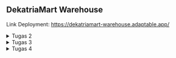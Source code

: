 ## DekatriaMart Warehouse

Link Deployment: https://dekatriamart-warehouse.adaptable.app/

<details>
<summary>Tugas 2</summary>

## Daftar Isi

1. [Proses Pengerjaan Tugas](#proses-pengerjaan-tugas)
2. [Bagan _Request Client_](#bagan-request-client)
3. [Penjelasan _Virtual Environment_](#penjelasan-virtual-environment)
4. [MVC, MVT, dan MVVM](#mvc-mvt-dan-mvvm)

## Proses Pengerjaan Tugas

1. Membuat direktori DekatriaMart-Warehouse
2. Membuat python virtual environment di dalam direktori tersebut kemudian mengaktifkannya
    - Buka direktori DekatriaMart-Warehouse di VS Code
    - Buka Command Palette (Ctrl+Shift+P)
    - Cari command Python: Create Environment lalu klik
    - Pilih Venv
    - Pilih versi Python terbaru lalu tunggu hingga proses pembuatan virtual environment selesai
    - Aktifkan virtual environment
        ```bash
        env\Scripts\activate
        ```
3. Membuat berkas `requirements.txt` yang berisikan dependencies yang diperlukan kemudian install seluruh dependencies tersebut.
    ```bash
    pip install -r requirements.txt
    ```
4. Inisiasi proyek django bernama `dekatriamart_warehouse`
    ```bash
    django-admin startproject dekatriamart_warehouse .
    ```
5. Menambahkan \* pada `ALLOWED_HOSTS` di `settings.py`
    ```bash
    ...
    ALLOWED_HOSTS = ["*"]
    ...
    ```
6. Membuat aplikasi baru bernama `main`
    ```bash
    python manage.py startapp main
    ```
7. Mendaftarkan aplikasi `main` ke `settings.py` di dalam direktori proyek `dekatriamart_warehouse`
    ```bash
    INSTALLED_APPS = [
    ...,
    'main',
    ...
    ]
    ```
8. Membuat model Item pada `models.py` pada direktori aplikasi `main`.
9. Melakukan migrasi model
    ```bash
    python manage.py makemigrations
    python manage.py migrate
    ```
10. Membuat direktori baru bernama `templates` di dalam direktori aplikasi `main` kemudian membuat berkas baru bernama `main.html`
11. Mengisi berkas `views.py` pada direktori aplikasi `main`
12. Mengisi berkas `urls.py` pada direktori aplikasi `main`
13. Mengisi berkas `urls.py` pada direktori proyek `DekatriaMart-Warehouse`
14. Membuat _testing_ dengan mengisi berkas `test.py` pada direktori aplikasi `main`
15. Menambahkan berkas `.gitignore`
16. Menambahkan berkas `README.md`
17. Membuat repositori baru di github bernama `DekatriaMart-Warehouse` dengan visibilitas "Public"
18. Menghubungkan Repositori Lokal dengan Repositori di GitHub
    ```bash
    git init
    git add .
    git commit -m "first commit"
    git branch -M main
    git remote add origin https://github.com/RobertBenyamin/DekatriaMart-Warehouse.git
    git push -u origin main
    ```
19. Mendeploy proyek ke Adaptable

## Bagan _Request Client_

![bagan](static/images/django_request.png)

1. Django menerima `HTTP Request`. Jika `HTTP Request` yang diterima sesuai dengan URL tertentu yang terdapat pada `urls.py`, maka `view function` (views.py) terkait akan dipanggil dan meneruskan permintaan tersebut.
2. `View` akan memproses permintaan sesuai dengan logika yang telah definisikan. Ini bisa mencakup mengambil data dari basis data (`models.py`), render template (`templates`), atau berbagai tindakan lainnya yang sesuai dengan kebutuhan aplikasi.
3. Setelah pemrosesan permintaan selesai, `view` akan mengembalikan sebuah respon. Respon ini bisa berupa halaman HTML, data JSON, atau tipe respon lainnya sesuai dengan jenis permintaan yang dibuat oleh client. Respon ini akan ditampilkan pada browser pengguna.

<small>
Sumber: <br>  
https://www.w3schools.com/django/django_intro.php <br>
https://developer.mozilla.org/en-US/docs/Learn/Server-side/Django/Introduction
</small>

## Penjelasan Virtual Environment

Virtual environment adalah alat yang membantu menjaga dependencies yang diperlukan oleh berbagai proyek terpisah satu sama lainnya dengan membuat lingkungan virtual yang terisolasi bagi setiap proyek.

Terdapat beberapa manfaat yang bisa kita dapatkan dengan menggunakan virtual environment, diantaranya adalah:

-   Environment yang stabil: <br>
    Virtual environment memungkinkan kita untuk membuat proyek dengan lingkungan yang terisolasi, sehingga tidak akan mengganggu sistem Python secara global atau lingkungan virtual lainnya. Ini berarti bahwa perubahan pada sistem atau proyek lain tidak akan mempengaruhi stabilitas proyek kita dan begitu pula sebaliknya.
-   Environment yang dapat direproduksi: <br>
    Kita dapat membuat daftar dependencies dan sub-dependencies dalam sebuah file, untuk proyek kita, yang memudahkan kita ataupun orang lain untuk mereplikasi dan menginstal semua dependencies yang digunakan dalam lingkungan kita pada sistem yang berbeda. Sehingga, dapat dipastikan bahwa proyek kita tetap berjalan secara konsisten terlepas dari lingkungan tempat proyek tersebut dijalankan.

Kita tetap dapat mengembangkan aplikasi tanpa menggunakan virtual environment, tetapi hal tersebut sangat tidak disarankan karena terdapat resiko terjadinya konflik versi dependencies.

<small>
Sumber: <br>  
https://www.geeksforgeeks.org/python-virtual-environment/ <br>
https://www.freecodecamp.org/news/how-to-setup-virtual-environments-in-python/ <br>
https://ngangasn.com/is-virtualenv-venv-necessary-for-django/
</small>

## MVC, MVT, dan MVVM

### Penjelasan

1. MVC
    - Model: Komponen Model berhubungan dengan semua logika terkait data yang diperlukan pengguna. Model berinteraksi dengan database dan memberikan data yang diperlukan kembali ke Controller.
    - View: Komponen View menghasilkan User Interface untuk pengguna. Tampilan dibuat oleh data yang dikumpulkan oleh komponen model tetapi data ini tidak diambil secara langsung, tetapi melalui controller.
    - Controller: Komponen ini menghubungkan View dan Model. Komponen ini memproses semua logika aplikasi dan request yang masuk, memanipulasi data menggunakan komponen Model, dan berinteraksi dengan komponen View untuk merender tampilan akhir.
2. MVT
    - Model: Komponen Model bertanggung jawab untuk mengatur dan mengelola data dari aplikasi. Model menghubungkan aplikasi dengan basis data dan mengatur interaksi dengan data tersebut.
    - View: Komponen View berperan sebagai pengatur tampilan dan mengambil data dari model untuk disajikan kepada pengguna.
    - Template: Komponen Template berfungsi untuk merancang tampilan atau antarmuka pengguna yang akhirnya akan diisi dengan data dari Model melalui view.
3. MVVM
    - Model: Komponen Model bertanggung jawab untuk abstraksi sumber data. Model dan ViewModel bekerja bersama untuk mendapatkan dan menyimpan data.
    - View: Komponen View berisi UI dari aplikasi untuk mengatur bagaimana informasi akan ditampilkan.
    - ViewModel: Komponen ViewModel bertugas untuk berinteraksi dengan Model di mana data yang ada akan diteruskan ke View.

### Perbedaan

MVC | MVT  | MVVM
:---: | :---: | :---: 
Model mengirim pembaruan ke View melalui Controller. Controller mengatur logika aplikasi. | Model mengirim data ke Template yang kemudian menghasilkan tampilan HTML.  | ViewModel mengonversi data dari Model menjadi format yang dapat ditampilkan oleh View. View dapat mengirim tindakan pengguna kembali ke ViewModel.
Input user ditangani oleh Controller | Input user ditangani oleh View  | Input user ditangani oleh View
UI terdapat pada View | UI terdapat pada Template | UI terdapat pada View
Cocok untuk proyek skala besar | Cocok untuk proyek skala besar ataupun kecil  | Cocok untuk proyek skala besar
Umum digunakan dalam pengembangan aplikasi desktop, aplikasi web tradisional. | Digunakan dalam pengembangan web dengan framework Django (Python).  | Populer dalam pengembangan aplikasi dengan teknologi seperti Angular, Vue.js, Xamarin, dan WPF.                          |

</details>

<details>
<summary>Tugas 3</summary>

## Daftar Isi

1. [Proses Pengerjaan Tugas](#proses-pengerjaan-tugas-1)
2. [Perbedaan antara form POST dan form GET dalam Django](#perbedaan-antara-form-post-dan-form-get-dalam-django)
3. [Perbedaan Utama antara XML, JSON, dan HTML dalam Konteks Pengiriman Data](#perbedaan-utama-antara-xml-json-dan-html-dalam-konteks-pengiriman-data)
4. [Alasan JSON sering Digunakan dalam Pertukaran Data antara Aplikasi Web Modern](#alasan-json-sering-digunakan-dalam-pertukaran-data-antara-aplikasi-web-modern)
5. [Screenshot Postman](#screenshot-postman)

## Proses Pengerjaan Tugas

1. Membuat direktori `templates` pada _root folder_ kemudian membuat `base.html` pada direktori tersebut
2. Menambahkan kode di bawah pada `TEMPLATES` di `settings.py` yang ada pada subdirektori `dekatriamart_warehouse`
    ```java
    ...
    'DIRS': [BASE_DIR / 'templates'],
    ...
    ```
3. Membuat berkas `forms.py` pada direktori `main` yang berisikan class `ItemForm` yang berfungsi sebagai form untuk menambahkan Item.
4. Membuat fungsi `create_item` pada `views.py` yang berfungsi untuk menangani logika ketika user menambahkan `Item`
5. Update fungsi `home` pada `views.py` agar dapat mengirimkan data `Item` ke `main.html`
6. Membuat berkas `create_item.html` pada subdirektori `templates` yang ada pada direktori `main` dan mengisinya dengan kode untuk menampilkan _form add item_
7. Update `main.html` yang ada pada subdirektori `templates` yang ada pada direktori `main` agar dapat menampilkan seluruh `Item` yang tersimpan
8. Membuat fungsi `show_xml`, `show_json`, `show_xml_by_id`, dan `show_json_by_id` pada `views.py` yang berfungsi seperti API untuk mengembalikan data dalam bentuk XML atau JSON.
9. Menambahkan _path url_ dari semua fungsi yang baru ditambahkan ke dalam `urlpatterns` pada `urls.py` yang ada pada direktori `main`
10. Membuat direktori `styles` pada _root folder_ kemudian membuat `main.css` pada direktori tersebut yang berisikan _styling_ untuk tabel Item pada `main.html`
11. Menambahkan kode berikut pada `base.html` yang terdapat pada direktori `templates` yang ada pada _root folder_ agar _styling_ terimplementasi
    ```html
    ...
    <link rel="stylesheet" href="{% static 'styles/main.css' %}" />
    ...
    ```
12. Menambahkan kode berikut pada `main.html` yang terdapat pada subdirektori `templates` yang ada pada direktori `main` untuk menampilkan pesan "Kamu menyimpan X item pada aplikasi ini"
    ```html
    ...
    <h3>Kamu menyimpan {{items.count}} item pada aplikasi ini</h3>
    ...
    ```

## Perbedaan antara form POST dan form GET dalam Django

- Form GET akan menampilkan hasil input user pada url, sehingga membuat form GET memiliki tingkat keamanan yang rendah. Form GET juga tidak bisa memodifikasi data yang diambil dari input user sebelum disimpan.
- Form POST tidak akan menampilkan hasil input user pada url, sehingga membuat form POST memiliki tingkat keamanan yang lebih tinggi. Form POST dapat memodifikasi input user sebelum akhirnya disimpan di database.

<small>
Sumber: <br>  
https://docs.djangoproject.com/en/4.2/topics/forms/#get-and-post <br>
https://www.geeksforgeeks.org/render-html-forms-get-post-in-django/
</small>

## Perbedaan Utama antara XML, JSON, dan HTML dalam Konteks Pengiriman Data

- XML (Extensible Markup Language) adalah *markup language* dan format file untuk menyimpan, mentransmisikan, dan merekonstruksi data. XML menggunakan struktur tag untuk merepresentasikan data. Hal tersebut menyebabkan struktur XML lebih kompleks untuk dibaca dan ditulis. XML mendukung banyak tipe data, seperti strings, numbers, booleans, gambar, namespaces, dll.
Contoh XML:
    ```
    <?xml version="1.0" encoding="UTF-8" ?>
    <root>
        <student>
            <id>01</id>
            <name>Tom</name>
            <lastname>Price</lastname>
        </student>
        <student>
            <id>02</id>
            <name>Nick</name>
            <lastname>Thameson</lastname>
        </student>
    </root>
    ```
- JSON (JavaScript Object Notation) adalah format file yang menggunakan teks yang mudah dibaca manusia untuk menyimpan dan mengirimkan objek data yang berisi pasangan *attribute-value*. JSON mendukung tipe data, seperti strings, numbers, booleans, null, arrays, dan objects. 
Contoh JSON:
    ```
    {
        "student": [ 
            
            { 
                "id":"01", 
                "name": "Tom", 
                "lastname": "Price" 
            }, 
            
            { 
                "id":"02", 
                "name": "Nick", 
                "lastname": "Thameson" 
            } 
        ]   
    }
    ```
- HTML
    Berbeda dengan XML dan JSON, HTML tidak berfungsi sebagai alat untuk transfer data. HTML adalah *markup language* untuk membuat halaman Web. 

<small>
Sumber: <br>  
https://www.deltaxml.com/blog/xml/whats-the-relationship-between-xml-json-html-and-the-internet/ <br>
https://aws.amazon.com/compare/the-difference-between-json-xml/ <br>
https://www.guru99.com/json-vs-xml-difference.html
</small>

## Alasan JSON sering Digunakan dalam Pertukaran Data antara Aplikasi Web Modern

- JSON sering digunakan dalam pertukaran data karena syntax JSON yang disusun atas pasangan *key* dan *value* jauh lebih mudah dibaca dan dipahami, dibandingkan XML yang menggunakan *tag*. 
- JSON mendukung banyak tipe data, seperti strings, numbers, booleans, null, arrays, dan objects. 
- JSON didukung oleh banyak browser modern, server web, dan API web, sehingga semakin memudahkan pertukaran data di berbagai sistem dan lingkungan.
- dan masih banyak lagi

<small>
Sumber: <br>  
https://www.linkedin.com/advice/3/what-benefits-drawbacks-using-json-data
</small>

## Screenshot Postman
- HTML Response
    ![html](static/images/HTMLResponse.jpg)
- JSON Response
    ![json](static/images/JSONResponse.jpg)
- JSON Response by ID
    ![jsonID](static/images/JSONResponseByID.jpg)
- XML Response
    ![xml](static/images/XMLResponse.jpg)
- XML Response by ID
    ![xmlID](static/images/XMLResponseByID.jpg)

</details>

<details>
<summary>Tugas 4</summary>

## Daftar Isi

1. [Proses Pengerjaan Tugas](#proses-pengerjaan-tugas-2)
2. [Pengertian, Kelebihan, dan Kekurangan Django UserCreationForm](#pengertian-kelebihan-dan-kekurangan-django-usercreationform)
3. [Perbedaan antara Autentikasi dan Otorisasi dalam Konteks Django](#perbedaan-antara-autentikasi-dan-otorisasi-dalam-konteks-django)
4. [Pengertian *Cookies* dalam Konteks Aplikasi Web dan Implementasinya pada Django](#pengertian-cookies-dalam-konteks-aplikasi-web-dan-implementasinya-pada-django)
5. [Risiko Penggunaan *Cookies* secara Default dalam Pengembangan Web](#risiko-penggunaan-cookies-secara-default-dalam-pengembangan-web)

## Proses Pengerjaan Tugas

1. Membuat kustomisasi model `User` pada `models.py`
    ```python
    ...
    from django.contrib.auth.models import AbstractUser

    class User(AbstractUser):
        ...
    ```
2. Menghubungkan model `User` dengan model `Item`
    ```python
    class Item(models.Model):
        user = models.ForeignKey(User, on_delete=models.CASCADE)
        ...
    ```
3. Membuat form registrasi user pada `forms.py`
    ```python
    ...
    from django.contrib.auth.forms import UserCreationForm

    class UserRegisterForm(UserCreationForm):
        class Meta:
            model = User
            fields = ["name", "username", "email", "warehouse_location"]
    ...
    ```
4. Membuat fungsi `register`, `login_user`, dan `logout_user` pada `views.py`
5. Menambahkan *path url* dari semua fungsi yang baru ditambahkan ke dalam `urlpatterns` pada `urls.py` yang ada pada direktori `main`
6. Membuat berkas `register.html` pada subdirektori `templates` yang ada pada direktori `main` dan mengisinya dengan kode untuk registrasi user
7. Membuat berkas `login.html` pada subdirektori `templates` yang ada pada direktori `main` dan mengisinya dengan kode untuk login user
8. Menggunakan data dari *cookies* untuk mengimpelemntasikan `last login`
9. Update `main.html` yang ada pada subdirektori `templates` yang ada pada direktori `main` agar dapat menampilkan informasi `last login`
10. Update fungsi `home`, `login_user`, dan `logout_user` pada `views.py` agar dapat menampilkan informasi `last login`
11. Menambahkan tombol menambahkan dan mengurangi `item amount` serta tombol menghapus `item` pada berkas `main.html`
12. Membuat berkas `delete_item.html` pada subdirektori `templates` yang ada pada direktori `main` dan mengisinya dengan kode untuk konfirmasi penghapusan `item`
13. Membuat fungsi `increase_amount`, `decrease_amount`, dan `delete_item` pada `views.py`
14. Menambahkan *path url* dari semua fungsi yang baru ditambahkan ke dalam `urlpatterns` pada `urls.py` yang ada pada direktori `main`
15. Merestriksi akses ke halaman `home`, `create_item`, dan `delete_item` dengan menambahkan kode berikut pada `views.py` di atas fungsi-fungsi tersebut.
    ```python
    ...
    from django.contrib.auth.decorators import login_required

    @login_required(login_url='/login')
    def home(request):
        ...
    ...
    ```

## Pengertian, Kelebihan, dan Kekurangan Django UserCreationForm

Django UserCreationForm adalah sebuah *built-in function* yang disediakan oleh Django. Form ini berfungsi untuk mendaftarkan user baru. Untuk menggunakan UserCreationForm, kita perlu mengimpornya dari django.contrib.auth.forms.
```python
from django.contrib.auth.forms import UserCreationForm  
```

Kelebihan:  
1. Mudah digunakan  
2. Menyediakan *field* bawaan  
3. Sudah termasuk kode html untuk menampilkannya di *front-end*  
4. Terintegrasi dengan sistem autentikasi Django  

Kekurangan:  
1. Fitur terbatas  
2. Memerlukan usaha ekstra untuk mengkustomisasi tampilan form  

<small>
Sumber: <br>
https://www.doprax.com/tutorial/django-tutorial-for-beginners-step-by-step-part-8-user-authentication-django/ <br>
https://www.javatpoint.com/django-usercreationform
</small>

## Perbedaan antara Autentikasi dan Otorisasi dalam Konteks Django

Autentikasi adalah proses memverifikasi identitas pengguna, yaitu memastikan bahwa pengguna yang mencoba mengakses sistem sesuai dengan identitas yang diberikan. 
Contoh: seorang pengguna diwajibkan untuk memasukkan username dan password untuk bisa mengakses web.

Otorisasi adalah proses menentukan apa yang pengguna terautentikasi boleh dan tidak boleh lakukan.
Contoh: seorang dengan role dosen dapat menambahkan mata kuliah, namun role mahasiswa tidak.

Kedua fitur tersebut sangat penting untuk memastikan keamanan sistem. Autentikasi dan otorisasi memastikan bahwa hanya pengguna yang berhak saja yang dapat mengakses fitur atau data tertentu.

<small>
Sumber: <br>
https://docs.djangoproject.com/en/4.2/topics/auth/
</small>

## Pengertian *Cookies* dalam Konteks Aplikasi Web dan  untuk mengimpelemntasikan `last login`

*Cookie* adalah file kecil yang disimpan di komputer pengguna. *Cookie* digunakan untuk menyimpan sejumlah data mengenai interaksi pengguna dengan website tertentu yang kemudian dapat diakses oleh server web atau komputer pengguna. *Cookie* dapat berisi semua jenis informasi seperti waktu terakhir mengunjungi situs web, item yang ditambahkan ke dalam keranjang belanja, preferensi bahasa, dan lain-lain.

Salah satu kegunaan pada Django adalah untuk mengelola data sesi pengguna. Sesi adalah cara untuk menyimpan informasi tentang pengguna di sisi server. Informasi tersebut kemudian akan digunakan dalam permintaan berikutnya. Django menggunakan *cookie* yang disebut `session id` untuk menyimpan *identifier* unik untuk setiap sesi pengguna. *Identifier* ini digunakan untuk mengambil data sesi pengguna dari basis data Django.

1. Saat pengguna login, sebuah sesi dibuat dengan ID sesi yang unik (session ID). ID sesi akan dikirim ke browser pengguna.
2. Server kemudian akan membuat variabel sesi `auth_user` dan menyimpan di dalamnya informasi dari pengguna yang login. Data sesi akan disimpan dalam sebuah file di sisi server. Nama file tersebut adalah `session ID`.
3. Ketika pengguna meminta halaman dashboard, browser akan mengirimkan *cookie* yang berisi ID sesi bersamaan dengan permintaan tersebut.
4. Server menerima permintaan yang masuk, mengambil ID sesi, dan mencari sesi terkait. Setelah sesi ditemukan, server akan mengambil data.
5. Terakhir, server perlu memeriksa keberadaan variabel sesi `auth_user` tersebut. Jika ditemukan, server akan memberikan akses ke halaman dashboard.

<small>
Sumber: <br>
https://www.geeksforgeeks.org/cookies-used-website/ <br>
https://medium.com/@hendelRamzy/how-session-and-cookies-works-640fb3f349d1
</small>

## Risiko Penggunaan *Cookies* secara Default dalam Pengembangan Web

Meskipun *cookie* memiliki banyak kegunaan, *cookies* memiliki banyak risiko yang harus diwaspadai.
1. Cross-Site Request Forgery (CSRF): CSRF adalah serangan di mana penyerang memaksa pengguna yang terautentikasi untuk melakukan tindakan yang tidak diinginkan tanpa sepengetahuan mereka. *Cookies* dapat digunakan dalam serangan ini untuk menyampaikan permintaan palsu ke server dengan otentikasi pengguna yang sah.
2. Session Fixation:  Pada jenis serangan ini, penyerang mencoba memanipulasi atau menetapkan ID sesi pengguna sehingga pengguna nantinya akan menggunakan sesi yang telah dimanipulasi tersebut. Dengan menggunakan metode ini, penyerang dapat membuat pengguna untuk login sebagai penyerang pada berbagai tingkat aplikasi.
3. Cross-Site Scripting (XSS): XSS adalah serangan di mana penyerang memasukkan script berbahaya ke dalam situs web. Pengguna yang mengakses web tersebut kemudian akan menerima dan menjalankan script berbahaya yang telah ditanam. Script berbahaya tersebut kemudian dapat mengakses *cookie*, ID sesi, atau informasi sensitif lainnya yang disimpan oleh browser dan digunakan pada web tersebut.
4. dll

Beberapa hal yang dapat dilakukan untuk mencegah risiko tersebut adalah:
1. Hapus *Cookie* Secara Berkala: Menghapus *cookie* secara berkala dapat membantu mengurangi jumlah informasi pribadi yang disimpan dan dibagikan oleh situs web.
2. Gunakan koneksi yang aman: Jika memungkinkan, pengguna harus selalu menggunakan koneksi aman (HTTPS) untuk mengakses situs web, karena hal ini membantu melindungi informasi *cookie* agar tidak disadap oleh penyerang.
3. Mengatur Pengaturan Privasi: Mengatur pengaturan privasi di browser dapat membantu mengontrol jenis *cookie* yang disimpan dan jumlah informasi yang dibagikan. Pengguna juga dapat memilih untuk memblokir *cookie* pihak ketiga, yang sering digunakan untuk pelacakan.
4. dll

<small>
Sumber: <br>
https://resources.infosecinstitute.com/topics/general-security/risk-associated-cookies/ <br>
https://www.linkedin.com/pulse/consider-next-time-you-accept-browser-cookie-best-practices-pratt
</small>

</details>
